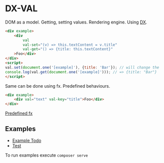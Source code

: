 # DX-VAL

DOM as a model. Getting, setting values. Rendering engine. Using [DX](https://github.com/xtompie/dx).

```html
<div example>
    <div
        val
        val-set="(v) => this.textContent = v.title"
        val-get="() => {title: this.textContent}"
    >Foo</div>
</div>
<script>
val.set(document.one('[example]'), {title: 'Bar'}); // will change the DOM
console.log(val.get(document.one('[example]'))); // => {title: "Bar"}
</script>
```

Same can be done using fx. Predefined behaviours.

```html
<div example>
    <div val="text" val-key="title">Foo</div>
</div>
```

[Predefined fx](val.fx.php)

## Examples

- [Example Todo](example-todo.php)
- [Test](test.php)

To run examples execute `composer serve`
